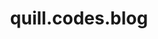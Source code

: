 ---
title: "quill.codes.blog"
menu:
  main:
    name: "Blog"
    weight: 5
description: "Blog posts on topics that I care about."
descriptor: "posts"
---